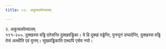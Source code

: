 ```yaml
---
title: ०२. अकुसलपेय्यालम्

---
```

२. अकुसलपेय्यालम्  
१९१-२००. दुक्खस्स वड्ढि एतेसन्ति दुक्खवड्ढिका। ये हि दुक्खं वड्ढेन्ति, पुनप्पुनं उप्पादेन्ति, दुक्खस्स वड्ढि तेसं अत्थीति एवं वुत्तम्। सुखवड्ढिकाति एत्थापि एसेव नयो।  